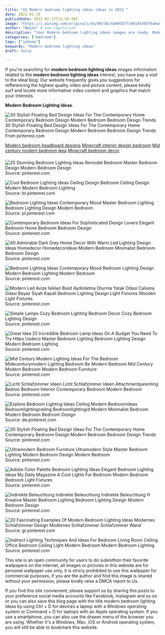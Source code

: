 ```yaml
---
title: "42 Modern bedroom lighting ideas ideas in 2022 "
date: 2022-01-19
publishDate: 2022-02-17T22:50:38Z
image: "https://i.pinimg.com/originals/4a/00/58/4a00587fc061d4395fba8ae2614a0ac0.jpg"
author: "Wayne" # use capitalize
description: "Your Modern bedroom lighting ideas images are ready. Modern bedroom lighting ideas are a topic that is being searched for and liked by netizens today. You can Find and Download the Modern bedroom lighting ideas files here. Find and Download all royalty-free photos."
categories: ["bedroom"]
tags: ["iphone"]
keywords: "Modern bedroom lighting ideas"
draft: false

---
```


If you're searching for **modern bedroom lighting ideas** images information related to the **modern bedroom lighting ideas** interest, you have pay a visit to the ideal  blog.  Our website frequently  gives you  suggestions  for refferencing  the highest  quality video and picture  content, please kindly surf and locate more informative video content and graphics  that match your interests.

**Modern Bedroom Lighting Ideas**. 

![30 Stylish Floating Bed Design Ideas For The Contemporary Home Contemporary Bedroom Design Modern Bedroom Bedroom Design Trends](https://i.pinimg.com/originals/ef/dd/71/efdd71b98e07c8e62a4f8ae16c93c7b3.jpg "30 Stylish Floating Bed Design Ideas For The Contemporary Home Contemporary Bedroom Design Modern Bedroom Bedroom Design Trends")
30 Stylish Floating Bed Design Ideas For The Contemporary Home Contemporary Bedroom Design Modern Bedroom Bedroom Design Trends From pinterest.com

[Modern bedroom headboard designs](/modern-bedroom-headboard-designs/)
[Minecraft interior design bedroom](/minecraft-interior-design-bedroom/)
[Mid century modern bedroom ikea](/mid-century-modern-bedroom-ikea/)
[Minecraft bedroom decor](/minecraft-bedroom-decor/)



### 

 


![25 Stunning Bedroom Lighting Ideas Remodel Bedroom Master Bedroom Design Modern Bedroom Design](https://i.pinimg.com/originals/bd/03/92/bd0392ed0ecf95eb898d1a4a0d3286e0.jpg "25 Stunning Bedroom Lighting Ideas Remodel Bedroom Master Bedroom Design Modern Bedroom Design")
Source: pinterest.com

 

![Cool Bedroom Lighting Ideas Ceiling Design Bedroom Ceiling Design Modern Modern Bedroom Lighting](https://i.pinimg.com/originals/97/d6/05/97d60585457ee5a90770dbac22526b01.jpg "Cool Bedroom Lighting Ideas Ceiling Design Bedroom Ceiling Design Modern Modern Bedroom Lighting")
Source: br.pinterest.com

 

![Bedroom Lighting Ideas Contemporary Mood Master Bedroom Lighting Bedroom Lighting Design Modern Bedroom](https://i.pinimg.com/originals/d2/b9/38/d2b938c3a6c7d177d58a6529f30a9961.jpg "Bedroom Lighting Ideas Contemporary Mood Master Bedroom Lighting Bedroom Lighting Design Modern Bedroom")
Source: pl.pinterest.com

 

![Contemporary Bedroom Ideas For Sophisticated Design Lovers Elegant Bedroom Home Bedroom Bedroom Design](https://i.pinimg.com/originals/d3/5f/ba/d35fba037051995139b0fa5c64ebbe6d.jpg "Contemporary Bedroom Ideas For Sophisticated Design Lovers Elegant Bedroom Home Bedroom Bedroom Design")
Source: pinterest.com

 

![40 Admirable Dark Grey Home Decor With Warm Led Lighting Design Ideas Homedecor Homedecorideas Modern Bedroom Minimalist Bedroom Bedroom Design](https://i.pinimg.com/originals/a4/ea/4b/a4ea4bcb0a5770381ee0e72f50c84935.jpg "40 Admirable Dark Grey Home Decor With Warm Led Lighting Design Ideas Homedecor Homedecorideas Modern Bedroom Minimalist Bedroom Bedroom Design")
Source: pinterest.com

 

![Bedroom Lighting Ideas Contemporary Mood Bedroom Lighting Design Modern Bedroom Lighting Modern Bedroom](https://i.pinimg.com/originals/a6/2d/77/a62d7776edd9a552470e5963a5496de9.png "Bedroom Lighting Ideas Contemporary Mood Bedroom Lighting Design Modern Bedroom Lighting Modern Bedroom")
Source: pinterest.com

 

![Modern Led Avize Isiklari Basit Aydinlatma Oturma Yatak Odasi Calisma Odasi Beyaz Siyah Kapali Bedroom Lighting Design Light Fixtures Wooden Light Fixtures](https://i.pinimg.com/736x/cb/1a/ba/cb1aba8bc2b568177e6603f433ddc277.jpg "Modern Led Avize Isiklari Basit Aydinlatma Oturma Yatak Odasi Calisma Odasi Beyaz Siyah Kapali Bedroom Lighting Design Light Fixtures Wooden Light Fixtures")
Source: pinterest.com

 

![Simple Lamps Cozy Bedroom Lighting Bedroom Decor Cozy Bedroom Lighting Design](https://i.pinimg.com/originals/b7/a8/ee/b7a8ee5e8acfda6906708fb3b65aad2f.jpg "Simple Lamps Cozy Bedroom Lighting Bedroom Decor Cozy Bedroom Lighting Design")
Source: pinterest.com

 

![Great Idea 25 Incredible Bedroom Lamp Ideas On A Budget You Need To Try Https Usdeco Master Bedroom Lighting Bedroom Lighting Design Modern Bedroom Lighting](https://i.pinimg.com/originals/0e/e1/27/0ee12747bd718b4a4387c337fd6caaae.jpg "Great Idea 25 Incredible Bedroom Lamp Ideas On A Budget You Need To Try Https Usdeco Master Bedroom Lighting Bedroom Lighting Design Modern Bedroom Lighting")
Source: pinterest.com

 

![Mid Century Modern Lighting Ideas For The Bedroom Midecenturymodern Lighting Bedroom Be Modern Bedroom Mid Century Modern Bedroom Modern Bedroom Furniture](https://i.pinimg.com/originals/b9/cd/b6/b9cdb67994aeb9ac1d8fe0139b257975.jpg "Mid Century Modern Lighting Ideas For The Bedroom Midecenturymodern Lighting Bedroom Be Modern Bedroom Mid Century Modern Bedroom Modern Bedroom Furniture")
Source: pinterest.com

 

![Licht Schlafzimmer Ideen Licht Schlafzimmer Ideen Attachmentparenting Bedroo Bedroom Interior Contemporary Bedroom Modern Bedroom](https://i.pinimg.com/736x/08/1f/35/081f3578584ac88f2c81b770dfd72c0d.jpg "Licht Schlafzimmer Ideen Licht Schlafzimmer Ideen Attachmentparenting Bedroo Bedroom Interior Contemporary Bedroom Modern Bedroom")
Source: pinterest.com

 

![Explore Bedroom Lighting Ideas Ceiling Modern Bedroomideas Bedroomlightingceiling Bedroomlightingid Modern Minimalist Bedroom Modern Bedroom Bedroom Design](https://i.pinimg.com/originals/ca/03/e0/ca03e0bda3ce3318b8c224b305c3bf3b.jpg "Explore Bedroom Lighting Ideas Ceiling Modern Bedroomideas Bedroomlightingceiling Bedroomlightingid Modern Minimalist Bedroom Modern Bedroom Bedroom Design")
Source: de.pinterest.com

 

![30 Stylish Floating Bed Design Ideas For The Contemporary Home Contemporary Bedroom Design Modern Bedroom Bedroom Design Trends](https://i.pinimg.com/originals/ef/dd/71/efdd71b98e07c8e62a4f8ae16c93c7b3.jpg "30 Stylish Floating Bed Design Ideas For The Contemporary Home Contemporary Bedroom Design Modern Bedroom Bedroom Design Trends")
Source: pinterest.com

 

![Ultramodern Bedroom Furniture Ultramodern Style Master Bedroom Lighting Modern Bedroom Design Modern Bedroom](https://i.pinimg.com/originals/17/5b/c7/175bc7cbd67895a4dfb8b730c2f248cd.jpg "Ultramodern Bedroom Furniture Ultramodern Style Master Bedroom Lighting Modern Bedroom Design Modern Bedroom")
Source: pinterest.com

 

![Adobe Color Palette Bedroom Lighting Ideas Elegant Bedroom Lighting Ideas My Daily Magazine A Cool Lights For Bedroom Modern Bedroom Bedroom Light Fixtures](https://i.pinimg.com/736x/29/01/25/290125c18a40f6cf39268877943950d6.jpg "Adobe Color Palette Bedroom Lighting Ideas Elegant Bedroom Lighting Ideas My Daily Magazine A Cool Lights For Bedroom Modern Bedroom Bedroom Light Fixtures")
Source: pinterest.com

 

![Indirekte Beleuchtung Indirekte Beleuchtung Indirekte Beleuchtung H Kreative Master Bedroom Lighting Bedroom Lighting Design Modern Bedroom Design](https://i.pinimg.com/474x/44/74/4e/44744ee7de011084ead78ca5d016aef4.jpg "Indirekte Beleuchtung Indirekte Beleuchtung Indirekte Beleuchtung H Kreative Master Bedroom Lighting Bedroom Lighting Design Modern Bedroom Design")
Source: pinterest.com

 

![20 Fascinating Examples Of Modern Bedroom Lighting Ideas Modernes Schlafzimmer Design Modernes Schlafzimmer Schlafzimmer Wand](https://i.pinimg.com/originals/64/32/4b/64324bee57cd3a1035f83200948f092d.jpg "20 Fascinating Examples Of Modern Bedroom Lighting Ideas Modernes Schlafzimmer Design Modernes Schlafzimmer Schlafzimmer Wand")
Source: gr.pinterest.com

 

![Indirect Lighting Techniques And Ideas For Bedroom Living Room Ceiling Office Bedroom Ceiling Light Modern Bedroom Modern Bedroom Lighting](https://i.pinimg.com/originals/4a/00/58/4a00587fc061d4395fba8ae2614a0ac0.jpg "Indirect Lighting Techniques And Ideas For Bedroom Living Room Ceiling Office Bedroom Ceiling Light Modern Bedroom Modern Bedroom Lighting")
Source: pinterest.com

 

This site is an open community for users to do submittion their favorite wallpapers on the internet, all images or pictures in this website are for personal wallpaper use only, it is stricly prohibited to use this wallpaper for commercial purposes, if you are the author and find this image is shared without your permission, please kindly raise a DMCA report to Us.

If you find this site convienient, please support us by sharing this posts to your preference social media accounts like Facebook, Instagram and so on or you can also save this blog page with the title modern bedroom lighting ideas by using Ctrl + D for devices a laptop with a Windows operating system or Command + D for laptops with an Apple operating system. If you use a smartphone, you can also use the drawer menu of the browser you are using. Whether it's a Windows, Mac, iOS or Android operating system, you will still be able to bookmark this website.
